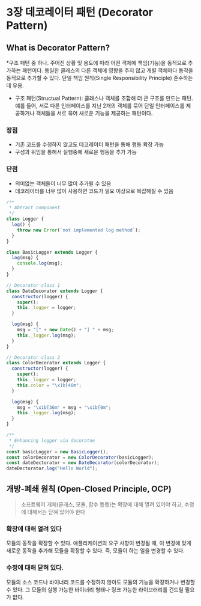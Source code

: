 # 3장 데코레이터 패턴 (Decorator Pattern)

## What is Decorator Pattern?

\*구조 패턴 중 하나. 주어진 상황 및 용도에 따라 어떤 객체에 책임(기능)을 동적으로 추가하는 패턴이다. 동일한 클래스의 다른 객체에 영향을 주지 않고 개별 객체마다 동작을 동적으로 추가할 수 있다. 단일 책임 원칙(Single Responsibility Principle) 준수하는데 유용.

- 구조 패턴(Structual Pattern): 클래스나 객체를 조합해 더 큰 구조를 만드는 패턴. 예를 들어, 서로 다른 인터페이스를 지닌 2개의 객체를 묶어 단일 인터페이스를 제공하거나 객체들을 서로 묶어 새로운 기능을 제공하는 패턴이다.

### 장점

- 기존 코드를 수정하지 않고도 데코레이터 패턴을 통해 행동 확장 가능
- 구성과 위임을 통해서 실행중에 새로운 행동을 추가 가능

### 단점

- 의미없는 객체들이 너무 많이 추가될 수 있음
- 데코레이터를 너무 많이 사용하면 코드가 필요 이상으로 복잡해질 수 있음

```javascript
/**
 * Abtract component
 */
class Logger {
  log() {
    throw new Error(`not implemented log method`);
  }
}

class BasicLogger extends Logger {
  log(msg) {
    console.log(msg);
  }
}

// Decorator class 1
class DateDecorator extends Logger {
  constructor(logger) {
    super();
    this._logger = logger;
  }

  log(msg) {
    msg = "[" + new Date() + "] " + msg;
    this._logger.log(msg);
  }
}

// Decorator class 2
class ColorDecorator extends Logger {
  constructor(logger) {
    super();
    this._logger = logger;
    this.color = "\x1b[40m";
  }

  log(msg) {
    msg = "\x1b[36m" + msg + "\x1b[0m";
    this._logger.log(msg);
  }
}

/**
 * Enhancing logger via decoratoe
 */
const basicLogger = new BasicLogger();
const colorDecorator = new ColorDecorator(basicLogger);
const dateDectorator = new DateDecorator(colorDecorator);
dateDectorator.log("Hello World");
```

## 개방-폐쇄 원칙 (Open-Closed Principle, OCP)

> 소프트웨어 개체(클래스, 모듈, 함수 등등)는 확장에 대해 열려 있어야 하고, 수정에 대해서는 닫혀 있어야 한다

### 확장에 대해 열려 있다

모듈의 동작을 확장할 수 있다. 애플리케이션의 요구 사항이 변경될 때, 이 변경에 맞게 새로운 동작을 추가해 모듈을 확장할 수 있다. 즉, 모듈이 하는 일을 변경할 수 있다.

### 수정에 대해 닫혀 있다.

모듈의 소스 코드나 바이너리 코드를 수정하지 않아도 모듈의 기능을 확장하거나 변경할 수 있다. 그 모듈의 실행 가능한 바이너리 형태나 링크 가능한 라이브러리를 건드릴 필요가 없다.
